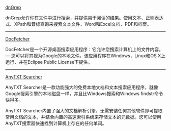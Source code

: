 [dnGrep](https://dngrep.github.io/)

dnGrep允许你在文件中进行搜索，并提供易于阅读的结果。使用文本、正则表达式、XPath和音标查询来搜索文本文件、Word和Excel文档、PDF和档案。

*****

[DocFetcher](http://docfetcher.sourceforge.net/zh/index.html)

DocFetcher是一个开源桌面搜索应用程序：它允许您搜索计算机上的文件内容。— 您可以将其视为Google的本地文件。该应用程序在Windows，Linux和OS X上运行，并在Eclipse Public License下提供。

*****

[AnyTXT Searcher](https://anytxt.net/)

AnyTXT Searcher是一款功能强大的免费本地文档和文本搜索应用程序，就像Google搜索引擎的本地磁盘一样，并且比Windows搜索和Windows  findstr命令快得多。

AnyTXT Searcher内置了强大的文档解析引擎，无需安装任何其他软件即可提取常用文档的文本，并结合内置的高速索引系统来存储文本的元数据。您可以使用AnyTXT搜索器快速找到计算机上存在的任何单词。